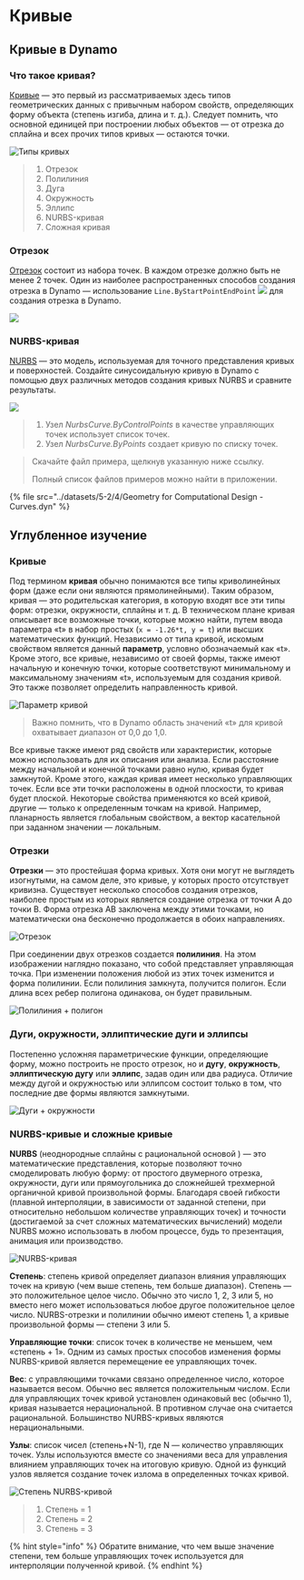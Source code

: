 # Кривые

## Кривые в Dynamo

### Что такое кривая?

[Кривые](4-curves.md#deep-dive-into...) — это первый из рассматриваемых здесь типов геометрических данных с привычным набором свойств, определяющих форму объекта (степень изгиба, длина и т. д.). Следует помнить, что основной единицей при построении любых объектов — от отрезка до сплайна и всех прочих типов кривых — остаются точки.

![Типы кривых](../images/5-2/4/CurveTypes.jpg)

> 1. Отрезок
> 2. Полилиния
> 3. Дуга
> 4. Окружность
> 5. Эллипс
> 6. NURBS-кривая
> 7. Сложная кривая

### Отрезок

[Отрезок](4-curves.md#lines) состоит из набора точек. В каждом отрезке должно быть не менее 2 точек. Один из наиболее распространенных способов создания отрезка в Dynamo — использование `Line.ByStartPointEndPoint` ![](images/5-2/4/Linebystartpointendpoint.jpg) для создания отрезка в Dynamo.

![](<../images/5-2/4/curves - line by start point end point (1).jpg>)

### NURBS-кривая

[NURBS](4-curves.md#nurbs-+-polycurves) — это модель, используемая для точного представления кривых и поверхностей. Создайте синусоидальную кривую в Dynamo с помощью двух различных методов создания кривых NURBS и сравните результаты.

![](../images/5-2/4/curves-NurbsCurves.jpg)

> 1. Узел _NurbsCurve.ByControlPoints_ в качестве управляющих точек использует список точек.
> 2. Узел _NurbsCurve.ByPoints_ создает кривую по списку точек.

> Скачайте файл примера, щелкнув указанную ниже ссылку.
>
> Полный список файлов примеров можно найти в приложении.

{% file src="../datasets/5-2/4/Geometry for Computational Design - Curves.dyn" %}

## Углубленное изучение

### Кривые

Под термином **кривая** обычно понимаются все типы криволинейных форм (даже если они являются прямолинейными). Таким образом, кривая — это родительская категория, в которую входят все эти типы форм: отрезки, окружности, сплайны и т. д. В техническом плане кривая описывает все возможные точки, которые можно найти, путем ввода параметра «t» в набор простых (`x = -1.26*t, y = t`) или высших математических функций. Независимо от типа кривой, искомым свойством является данный **параметр**, условно обозначаемый как «t». Кроме этого, все кривые, независимо от своей формы, также имеют начальную и конечную точки, которые соответствуют минимальному и максимальному значениям «t», используемым для создания кривой. Это также позволяет определить направленность кривой.

![Параметр кривой](../images/5-2/4/CurveParameter.jpg)

> Важно помнить, что в Dynamo область значений «t» для кривой охватывает диапазон от 0,0 до 1,0.

Все кривые также имеют ряд свойств или характеристик, которые можно использовать для их описания или анализа. Если расстояние между начальной и конечной точками равно нулю, кривая будет замкнутой. Кроме этого, каждая кривая имеет несколько управляющих точек. Если все эти точки расположены в одной плоскости, то кривая будет плоской. Некоторые свойства применяются ко всей кривой, другие — только к определенным точкам на кривой. Например, планарность является глобальным свойством, а вектор касательной при заданном значении — локальным.

### Отрезки

**Отрезки** — это простейшая форма кривых. Хотя они могут не выглядеть изогнутыми, на самом деле, это кривые, у которых просто отсутствует кривизна. Существует несколько способов создания отрезков, наиболее простым из которых является создание отрезка от точки A до точки B. Форма отрезка AB заключена между этими точками, но математически она бесконечно продолжается в обоих направлениях.

![Отрезок](../images/5-2/4/Line.jpg)

При соединении двух отрезков создается **полилиния**. На этом изображении наглядно показано, что собой представляет управляющая точка. При изменении положения любой из этих точек изменится и форма полилинии. Если полилиния замкнута, получится полигон. Если длина всех ребер полигона одинакова, он будет правильным.

![Полилиния + полигон](../images/5-2/4/Polyline.jpg)

### Дуги, окружности, эллиптические дуги и эллипсы

Постепенно усложняя параметрические функции, определяющие форму, можно построить не просто отрезок, но и **дугу**, **окружность**, **эллиптическую дугу** или **эллипс**, задав один или два радиуса. Отличие между дугой и окружностью или эллипсом состоит только в том, что последние две формы являются замкнутыми.

![Дуги + окружности](../images/5-2/4/Arcs+Circles.jpg)

### NURBS-кривые и сложные кривые

**NURBS** (неоднородные сплайны с рациональной основой ) — это математические представления, которые позволяют точно смоделировать любую форму: от простого двумерного отрезка, окружности, дуги или прямоугольника до сложнейшей трехмерной органичной кривой произвольной формы. Благодаря своей гибкости (плавной интерполяции, в зависимости от заданной степени, при относительно небольшом количестве управляющих точек) и точности (достигаемой за счет сложных математических вычислений) модели NURBS можно использовать в любом процессе, будь то презентация, анимация или производство.

![NURBS-кривая](../images/5-2/4/NURBScurve.jpg)

**Степень**: степень кривой определяет диапазон влияния управляющих точек на кривую (чем выше степень, тем больше диапазон). Степень — это положительное целое число. Обычно это число 1, 2, 3 или 5, но вместо него может использоваться любое другое положительное целое число. NURBS-отрезки и полилинии обычно имеют степень 1, а кривые произвольной формы — степени 3 или 5.

**Управляющие точки**: список точек в количестве не меньшем, чем «степень + 1». Одним из самых простых способов изменения формы NURBS-кривой является перемещение ее управляющих точек.

**Вес**: с управляющими точками связано определенное число, которое называется весом. Обычно вес является положительным числом. Если для управляющих точек кривой установлен одинаковый вес (обычно 1), кривая называется нерациональной. В противном случае она считается рациональной. Большинство NURBS-кривых являются нерациональными.

**Узлы**: список чисел (степень+N-1), где N — количество управляющих точек. Узлы используются вместе со значениями веса для управления влиянием управляющих точек на итоговую кривую. Одной из функций узлов является создание точек излома в определенных точках кривой.

![Степень NURBS-кривой](../images/5-2/4/NURBScurve\_Degree.jpg)

> 1. Степень = 1
> 2. Степень = 2
> 3. Степень = 3

{% hint style="info" %} Обратите внимание, что чем выше значение степени, тем больше управляющих точек используется для интерполяции полученной кривой. {% endhint %}
